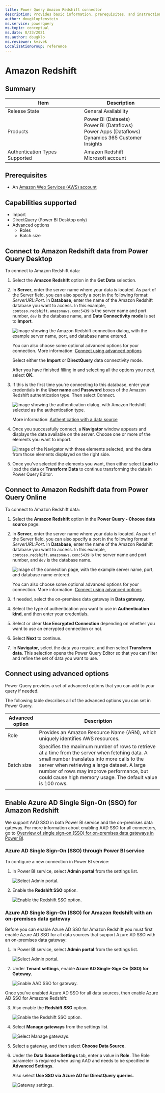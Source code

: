 ```yaml
---
title: Power Query Amazon Redshift connector
description: Provides basic information, prerequisites, and instructions on how to connect.
author: dougklopfenstein
ms.service: powerquery
ms.topic: conceptual
ms.date: 8/23/2021
ms.author: dougklo
ms.reviewer: kvivek
LocalizationGroup: reference
---
```


# Amazon Redshift

## Summary

| Item | Description |
| ---- | ----------- |
| Release State | General Availability |
| Products | Power BI (Datasets)<br/>Power BI (Dataflows)<br/>Power Apps (Dataflows)<br/>Dynamics 365 Customer Insights |
| Authentication Types Supported | Amazon Redshift<br />Microsoft account    |

## Prerequisites

* An [Amazon Web Services (AWS) account](https://aws.amazon.com/)

## Capabilities supported

* Import
* DirectQuery (Power BI Desktop only)
* Advanced options
  * Roles
  * Batch size

## Connect to Amazon Redshift data from Power Query Desktop

To connect to Amazon Redshift data:

1. Select the **Amazon Redshift** option in the **Get Data** selection.

2. In **Server**, enter the server name where your data is located. As part of the Server field, you can also specify a port in the following format: *ServerURL:Port*. In **Database**, enter the name of the Amazon Redshift database you want to access. In this example, `contoso.redshift.amazonaws.com:5439` is the server name and port number, `dev` is the database name, and **Data Connectivity mode** is set to **Import**.

   ![Image showing the Amazon Redshift connection dialog, with the example server name, port, and database name entered.](./media/amazon-redshift/sign-in.png)

    You can also choose some optional advanced options for your connection. More information: [Connect using advanced options](#connect-using-advanced-options)

    Select either the **Import** or **DirectQuery** data connectivity mode.

    After you have finished filling in and selecting all the options you need, select **OK**.

3. If this is the first time you're connecting to this database, enter your credentials in the **User name** and **Password** boxes of the Amazon Redshift authentication type. Then select Connect.

    ![Image showing the authentication dialog, with Amazon Redshift selected as the authentication type.](./media/amazon-redshift/authentication.png)

   More information: [Authentication with a data source](../connectorauthentication.md)

4. Once you successfully connect, a **Navigator** window appears and displays the data available on the server. Choose one or more of the elements you want to import.

   ![Image of the Navigator with three elements selected, and the data from those elements displayed on the right side.](./media/amazon-redshift/navigator.png)

5. Once you've selected the elements you want, then either select **Load** to load the data or **Transform Data** to continue transforming the data in Power Query Editor.

## Connect to Amazon Redshift data from Power Query Online

To connect to Amazon Redshift data:

1. Select the **Amazon Redshift** option in the **Power Query - Choose data source** page.

2. In **Server**, enter the server name where your data is located. As part of the Server field, you can also specify a port in the following format: *ServerURL:Port*. In **Database**, enter the name of the Amazon Redshift database you want to access. In this example, `contoso.redshift.amazonaws.com:5439` is the server name and port number, and `dev` is the database name.

   ![Image of the connection page, with the example server name, port, and database name entered.](./media/amazon-redshift/sign-in-online.png)

    You can also choose some optional advanced options for your connection. More information: [Connect using advanced options](#connect-using-advanced-options)

3. If needed, select the on-premises data gateway in **Data gateway**.

4. Select the type of authentication you want to use in **Authentication kind**, and then enter your credentials.

5. Select or clear **Use Encrypted Connection** depending on whether you want to use an encrypted connection or not.

6. Select **Next** to continue.

7. In **Navigator**, select the data you require, and then select **Transform data**. This selection opens the Power Query Editor so that you can filter and refine the set of data you want to use.

## Connect using advanced options

Power Query provides a set of advanced options that you can add to your query if needed.

The following table describes all of the advanced options you can set in Power Query.

| Advanced option | Description |
| --------------- | ----------- |
| Role | Provides an Amazon Resource Name (ARN), which uniquely identifies AWS resources. |
| Batch size | Specifies the maximum number of rows to retrieve at a time from the server when fetching data. A small number translates into more calls to the server when retrieving a large dataset. A large number of rows may improve performance, but could cause high memory usage. The default value is 100 rows. |
| | |

## Enable Azure AD Single Sign-On (SSO) for Amazon Redshift

We support AAD SSO in both Power BI service and the on-premises data gateway. For more information about enabling AAD SSO for all connectors, go to [Overview of single sign-on (SSO) for on-premises data gateways in Power BI](/power-bi/connect-data/service-gateway-sso-overview).

### Azure AD Single Sign-On (SSO) through Power BI service

To configure a new connection in Power BI service:

1. In Power BI service, select **Admin portal** from the settings list.

   ![Select Admin portal.](./media/amazon-redshift/admin-portal.png)

2. Enable the **Redshift SSO** option.

   ![Enable the Redshift SSO option.](./media/amazon-redshift/redshift-sso.png)

### Azure AD Single Sign-On (SSO) for Amazon Redshift with an on-premises data gateway

Before you can enable Azure AD SSO for Amazon Redshift you must first enable Azure AD SSO for all data sources that support Azure AD SSO with an on-premises data gateway:

1. In Power BI service, select **Admin portal** from the settings list.

   ![Select Admin portal.](./media/amazon-redshift/admin-portal.png)

2. Under **Tenant settings**, enable **Azure AD Single-Sign On (SSO) for Gateway**.

   ![Enable AAD SSO for gateway.](./media/amazon-redshift/aad-sso-for-gateway.png)

Once you've enabled Azure AD SSO for all data sources, then enable Azure AD SSO for Amazone Redshift:

3. Also enable the **Redshift SSO** option.

   ![Enable the Redshift SSO option.](./media/amazon-redshift/redshift-sso.png)

4. Select **Manage gateways** from the settings list.

   ![Select Manage gateways.](./media/amazon-redshift/manage-gateways.png)

5. Select a gateway, and then select **Choose Data Source**.

6. Under the **Data Source Settings** tab, enter a value in **Role**. The Role parameter is required when using AAD and needs to be specified in **Advanced Settings**.

   Also select **Use SSO via Azure AD for DirectQuery queries**.

   ![Gateway settings.](./media/amazon-redshift/gateway-settings.png)
